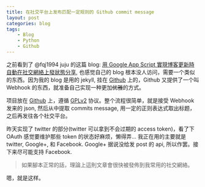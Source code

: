 ```yaml
---
title: 在社交平台上发布匹配一定规则的 Github commit message
layout: post
categories: blog
tags:
    - Blog
    - Python
    - Github
---
```


之前看到了 @fqj1994 juju 的这篇 blog: [用 Google App Script 實現博客更新時自動在社交網絡上發狀態分享](https://blog.fqj.me/posts/2013/08/google-app-script-share-blog-updates-with-social-network), 也感觉自己的 blog 根本没人访问，需要一个类似的东西。因为我的 blog 是用的 jekyll, 挂在 [Github](https://github.com/cubarco/cubarco.github.io) 上的，Github 又提供了一个叫 Webhook 的东西，就准备自己实现一种更加<s>优雅</s>的方式。

项目放在 [Github](https://github.com/cubarco/post-github-commits) 上，遵循 [GPLv2](http://www.gnu.org/licenses/gpl-2.0.html) 协议。整个流程很简单，就是接受 Webhook 发来的 json, 然后从中提取 commits message, 用一定的正则表达式取出标题，之后再发往各个社交平台。

昨天实现了 twitter 的部分(twitter 可以拿到不会过期的 access token)，看了下 OAuth 感觉要维护那些 token 的状态好麻烦，懒得弄... 我正在用的主要就是 twitter, Google+, 和 Facebook. Google+ 据说没给发 post 的 api, 所以作罢。接下来尽可能支持 Facebook.

> 如果腳本正常的話，理論上這則文章會很快被發佈到我常用的社交網絡。

嗯，就是这样。
